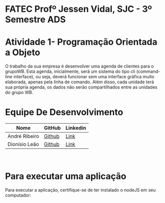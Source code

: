 # FATEC Profº Jessen Vidal, SJC - 3º Semestre ADS

# Atividade 1- Programação Orientada a Objeto

O trabalho da sua empresa é desenvolver uma agenda de clientes para o grupoWB. Esta agenda, inicialmente, será um sistema do tipo cli (command-line interface), ou seja, deverá funcionar sem uma interface gráfica muito elaborada, apenas pela linha de comando. Além disso, cada unidade terá sua própria agenda, os dados não serão compartilhados entre as unidades do grupo WB.


# Equipe De Desenvolvimento 

Nome            | GitHub                                                       | Linkedin |
 |-----------------|--------------------------------------------------------------|----------|
| André Ribeiro   | <a href="https://github.com/New-Tomorrow" target="_blank">Github</a> | <a href="https://www.linkedin.com/in/andre-ramos-ribeiro-320621226/" target="_blank">Link</a>| |
| Dionísio Leão   | <a href="https://github.com/dsslleagion" target="_blank">Github</a> | <a href="https://www.linkedin.com/in/dionisio-samuel-dos-santos-le%C3%A3o-616848226/" target="_blank">Link</a>|
<br>

# Para executar uma aplicação

Para executar a aplicação, certifique-se de ter instalado o nodeJS em seu computador:


<!-- This content will not appear in the rendered Markdown -->







